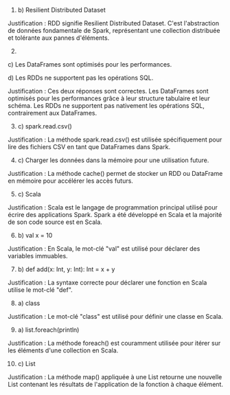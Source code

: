 
1. b) Resilient Distributed Dataset

Justification : RDD signifie Resilient Distributed Dataset. C'est l'abstraction de données fondamentale de Spark, représentant une collection distribuée et tolérante aux pannes d'éléments.

2.
c) Les DataFrames sont optimisés pour les performances.

d) Les RDDs ne supportent pas les opérations SQL.

Justification : Ces deux réponses sont correctes. Les DataFrames sont optimisés pour les performances grâce à leur structure tabulaire et leur schéma. Les RDDs ne supportent pas nativement les opérations SQL, contrairement aux DataFrames.

3. c) spark.read.csv()

Justification : La méthode spark.read.csv() est utilisée spécifiquement pour lire des fichiers CSV en tant que DataFrames dans Spark.

4. c) Charger les données dans la mémoire pour une utilisation future.

Justification : La méthode cache() permet de stocker un RDD ou DataFrame en mémoire pour accélérer les accès futurs.

5. c) Scala

Justification : Scala est le langage de programmation principal utilisé pour écrire des applications Spark. Spark a été développé en Scala et la majorité de son code source est en Scala.

6. b) val x = 10

Justification : En Scala, le mot-clé "val" est utilisé pour déclarer des variables immuables.

7. b) def add(x: Int, y: Int): Int = x + y

Justification : La syntaxe correcte pour déclarer une fonction en Scala utilise le mot-clé "def".

8. a) class

Justification : Le mot-clé "class" est utilisé pour définir une classe en Scala.

9. a) list.foreach(println)

Justification : La méthode foreach() est couramment utilisée pour itérer sur les éléments d'une collection en Scala.

10. c) List

Justification : La méthode map() appliquée à une List retourne une nouvelle List contenant les résultats de l'application de la fonction à chaque élément.
